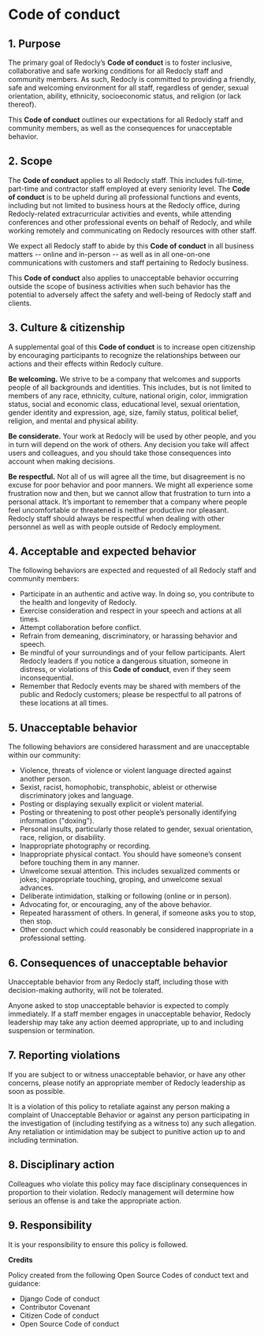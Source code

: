 # Code of conduct

## 1. Purpose

The primary goal of Redocly’s **Code of conduct** is to foster inclusive, collaborative and safe working conditions for all Redocly staff and community members. As such, Redocly is committed to providing a friendly, safe and welcoming environment for all staff, regardless of gender, sexual orientation, ability, ethnicity, socioeconomic status, and religion (or lack thereof).

This **Code of conduct** outlines our expectations for all Redocly staff and community members, as well as the consequences for unacceptable behavior.

## 2. Scope

The **Code of conduct** applies to all Redocly staff. This includes full-time, part-time and contractor staff employed at every seniority level. The **Code of conduct** is to be upheld during all professional functions and events, including but not limited to business hours at the Redocly office, during Redocly-related extracurricular activities and events, while attending conferences and other professional events on behalf of Redocly, and while working remotely and communicating on Redocly resources with other staff.

We expect all Redocly staff to abide by this **Code of conduct** in all business matters -- online and in-person -- as well as in all one-on-one communications with customers and staff pertaining to Redocly business.

This **Code of conduct** also applies to unacceptable behavior occurring outside the scope of business activities when such behavior has the potential to adversely affect the safety and well-being of Redocly staff and clients.

## 3. Culture & citizenship

A supplemental goal of this **Code of conduct** is to increase open citizenship by encouraging participants to recognize the relationships between our actions and their effects within Redocly culture.

**Be welcoming.** We strive to be a company that welcomes and supports people of all backgrounds and identities. This includes, but is not limited to members of any race, ethnicity, culture, national origin, color, immigration status, social and economic class, educational level, sexual orientation, gender identity and expression, age, size, family status, political belief, religion, and mental and physical ability.

**Be considerate.** Your work at Redocly will be used by other people, and you in turn will depend on the work of others. Any decision you take will affect users and colleagues, and you should take those consequences into account when making decisions.

**Be respectful.** Not all of us will agree all the time, but disagreement is no excuse for poor behavior and poor manners. We might all experience some frustration now and then, but we cannot allow that frustration to turn into a personal attack. It’s important to remember that a company where people feel uncomfortable or threatened is neither productive nor pleasant. Redocly staff should always be respectful when dealing with other personnel as well as with people outside of Redocly employment.

## 4. Acceptable and expected behavior

The following behaviors are expected and requested of all Redocly staff and community members:

- Participate in an authentic and active way. In doing so, you contribute to the health and longevity of Redocly.
- Exercise consideration and respect in your speech and actions at all times.
- Attempt collaboration before conflict.
- Refrain from demeaning, discriminatory, or harassing behavior and speech.
- Be mindful of your surroundings and of your fellow participants. Alert Redocly leaders if you notice a dangerous situation, someone in distress, or violations of this **Code of conduct**, even if they seem inconsequential.
- Remember that Redocly events may be shared with members of the public and Redocly customers; please be respectful to all patrons of these locations at all times.

## 5. Unacceptable behavior

The following behaviors are considered harassment and are unacceptable within our community:

- Violence, threats of violence or violent language directed against another person.
- Sexist, racist, homophobic, transphobic, ableist or otherwise discriminatory jokes and language.
- Posting or displaying sexually explicit or violent material.
- Posting or threatening to post other people’s personally identifying information ("doxing").
- Personal insults, particularly those related to gender, sexual orientation, race, religion, or disability.
- Inappropriate photography or recording.
- Inappropriate physical contact. You should have someone’s consent before touching them in any manner.
- Unwelcome sexual attention. This includes sexualized comments or jokes; inappropriate touching, groping, and unwelcome sexual advances.
- Deliberate intimidation, stalking or following (online or in person).
- Advocating for, or encouraging, any of the above behavior.
- Repeated harassment of others. In general, if someone asks you to stop, then stop.
- Other conduct which could reasonably be considered inappropriate in a professional setting.

## 6. Consequences of unacceptable behavior

Unacceptable behavior from any Redocly staff, including those with decision-making authority, will not be tolerated.

Anyone asked to stop unacceptable behavior is expected to comply immediately.
If a staff member engages in unacceptable behavior, Redocly leadership may take any action deemed appropriate, up to and including suspension or termination.

## 7. Reporting violations

If you are subject to or witness unacceptable behavior, or have any other concerns, please notify an appropriate member of Redocly leadership as soon as possible.

It is a violation of this policy to retaliate against any person making a complaint of Unacceptable Behavior or against any person participating in the investigation of (including testifying as a witness to) any such allegation. Any retaliation or intimidation may be subject to punitive action up to and including termination.

## 8. Disciplinary action

Colleagues who violate this policy may face disciplinary consequences in proportion to their violation. Redocly management will determine how serious an offense is and take the appropriate action.

## 9. Responsibility

It is your responsibility to ensure this policy is followed.

**Credits**

Policy created from the following Open Source Codes of conduct text and guidance:

- Django Code of conduct
- Contributor Covenant
- Citizen Code of conduct
- Open Source Code of conduct
